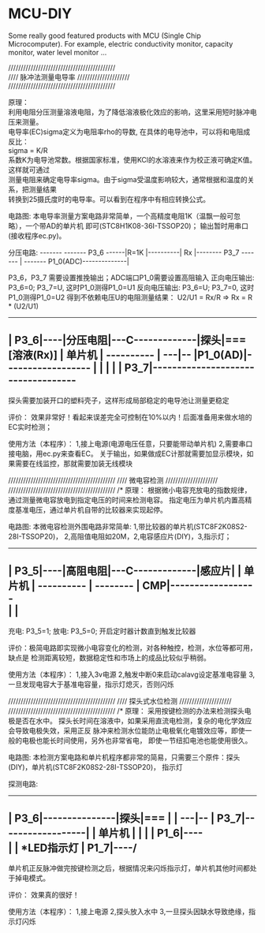 # MCU-DIY
Some really good featured products with MCU (Single Chip Microcomputer). For example, electric conductivity monitor, capacity monitor, water level monitor ...

///////////////////////////////////////////  
//// 脉冲法测量电导率 /////////////////////  
///////////////////////////////////////////  

原理：  
利用电阻分压测量溶液电阻，为了降低溶液极化效应的影响，这里采用短时脉冲电压来测量。  
电导率(EC)sigma定义为电阻率rho的导数, 在具体的电导池中，可以将和电阻成反比：  
    sigma = K/R  
系数K为电导池常数。根据国家标准，使用KCl的水溶液来作为校正液可确定K值。这样就可通过  
测量电阻来确定电导率sigma。由于sigma受温度影响较大，通常根据和温度的关系，把测量结果  
转换到25摄氏度时的电导率。可以看到在程序中有相应转换公式。  
  
电路图:
本电导率测量方案电路非常简单，一个高精度电阻1K（温飘一般可忽略），一个带AD的单片机
即可(STC8H1K08-36I-TSSOP20)；
输出暂时用串口(接收程序ec.py)。

分压电路:
            -------          -------
 P3_6 ------|R=1K |----------| Rx  |-------- P3_7
            -------     |    -------
 P1_0(ADC)--------------|

P3_6，P3_7 需要设置推挽输出；ADC端口P1_0需要设置高阻输入
正向电压输出: P3_6=0; P3_7=U, 这时P1_0测得P1_0=U1
反向电压输出: P3_6=U; P3_7=0, 这时P1_0测得P1_0=U2
得到不依赖电压U的电阻测量结果：
   U2/U1 = Rx/R   =>  Rx = R * (U2/U1)


----------    ----------                 ------
|    P3_6|----|分压电阻|---C-------------|探头|=== [溶液(Rx)]
| 单片机 |    ----------   |             ---|--
|P1_0(AD)|------------------                |
|        |                                  |
|    P3_7|-----------------------------------
----------

探头需要加装开口的塑料壳子，这样形成局部稳定的电导池让测量更稳定

评价：
效果非常好！看起来误差完全可控制在10%以内！后面准备用来做水培的EC实时检测；

使用方法（本程序）：
1,接上电源(电源电压任意，只要能带动单片机)
2,需要串口接电脑，用ec.py来查看EC。
关于输出，如果做成EC计那就需要加显示模块，如果需要在线监控，那就需要加装无线模块








///////////////////////////////////////////
////    微电容检测   /////////////////////
///////////////////////////////////////////
/*
原理：
根据微小电容充放电的指数规律，通过测量微电容放电到指定电压的时间来检测电容。
指定电压为单片机内置高精度基准电压，通过单片机自带的比较器来实现起停。

电路图:
本微电容检测外围电路非常简单: 1,带比较器的单片机(STC8F2K08S2-28I-TSSOP20)，
2,高阻值电阻如20M，2,电容感应片(DIY)，3,指示灯；
----------    ----------                 --------
|    P3_5|----|高阻电阻|---C-------------|感应片|
| 单片机 |    ----------   |             --------
|     CMP|------------------                
|        |                                  
----------

充电: P3_5=1;
放电: P3_5=0;  开启定时器计数直到触发比较器

评价：极简电路即实现微小电容变化的检测，对各种触控，检测，水位等都可用，缺点是
检测距离较短，数据稳定性和市场上的成品比较似乎稍弱。

使用方法（本程序）：
1,接入3v电源
2,触发中断0来启动calavg设定基准电容量
3,一旦发现电容大于基准电容量，指示灯熄灭，否则闪烁








///////////////////////////////////////////
//// 探头式水位检测 /////////////////////
///////////////////////////////////////////
/*
原理：
    采用按键检测的办法来检测探头电极是否在水中。
    探头长时间在溶液中，如果采用直流电检测，复杂的电化学效应会导致电极失效，采用正反
脉冲来检测水位能防止电极氧化电镀效应等，即使一般的电极也能长时间使用，另外也非常省电，
即使一节纽扣电池也能使用很久。

电路图:
本检测方案电路和单片机程序都非常的简易，只需要三个原件：探头(DIY)，单片机(STC8F2K08S2-28I-TSSOP20)，
指示灯

探测电路:
----------               ------
|    P3_6|---------------|探头|=== 
|        |               ---|--
|    P3_7|------------------|
| 单片机 |
|        |
|    P1_6|----\
|        |     *LED指示灯
|    P1_7|----/
----------

单片机正反脉冲做完按键检测之后，根据情况来闪烁指示灯，单片机其他时间都处于掉电模式。

评价：
    效果真的很好！

使用方法（本程序）：
1,接上电源
2,探头放入水中
3,一旦探头因缺水导致绝缘，指示灯闪烁

